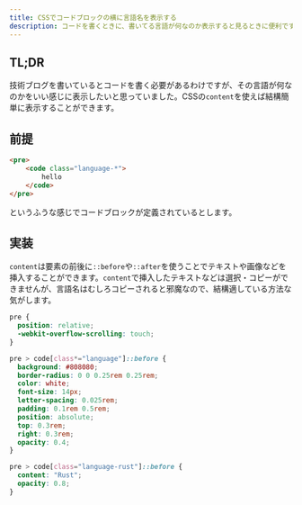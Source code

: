 ```yaml
---
title: CSSでコードブロックの横に言語名を表示する
description: コードを書くときに、書いてる言語が何なのか表示すると見るときに便利です。CSSだけで実現できます。
---
```


## TL;DR

技術ブログを書いているとコードを書く必要があるわけですが、その言語が何なのかをいい感じに表示したいと思っていました。CSSの`content`を使えば結構簡単に表示することができます。

## 前提

```html
<pre>
    <code class="language-*">
        hello
    </code>
</pre>
```

というふうな感じでコードブロックが定義されているとします。

## 実装

`content`は要素の前後に`::before`や`::after`を使うことでテキストや画像などを挿入することができます。`content`で挿入したテキストなどは選択・コピーができませんが、言語名はむしろコピーされると邪魔なので、結構適している方法な気がします。

```css
pre {
  position: relative;
  -webkit-overflow-scrolling: touch;
}

pre > code[class*="language"]::before {
  background: #808080;
  border-radius: 0 0 0.25rem 0.25rem;
  color: white;
  font-size: 14px;
  letter-spacing: 0.025rem;
  padding: 0.1rem 0.5rem;
  position: absolute;
  top: 0.3rem;
  right: 0.3rem;
  opacity: 0.4;
}

pre > code[class="language-rust"]::before {
  content: "Rust";
  opacity: 0.8;
}
```
